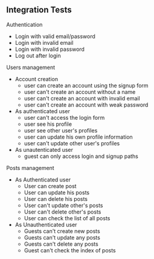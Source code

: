 
## Integration Tests

Authentication 
- Login with valid email/password
- Login with invalid  email 
- Login with invalid password 
- Log out after login 

Users management 
- Account creation
  - user can  create an account using the signup form 
  - user can't create an account without a name
  - user can't create an account with invalid email
  - user can't create  an account with weak password
- As authenticated user
  - user can't access the login form
  - user see his profile
  - user see other user's profiles
  - user can update his own profile information
  - user can't update other user's profiles
- As unautenticated user
  - guest can only access login and signup paths

Posts management
- As Authenticated user
  - User can create post
  - User can update his posts
  - User can delete his posts
  - User can't update other's posts 
  - User can't delete other's posts 
  - User can check the list of all posts
- As Unauthenticated user 
  - Guests can't create new posts
  - Guests can't update any posts
  - Guests can't delete any posts
  - Guest  can't check the index of posts

